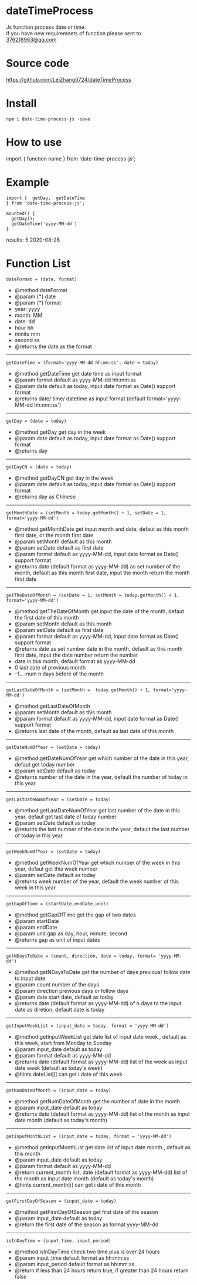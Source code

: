 # dateTimeProcess
Js function process date or time.  
If you have new requiremnets of function please sent to 376218963@qq.com
# Source code
https://github.com/LeiZhang0724/dateTimeProcess
# Install
    npm i date-time-process-js -save

# How to use
import { function name } from 'date-time-process-js';

# Example
    import {  getDay,  getDateTime 
    } from 'date-time-process-js';

    mounted() {  
      getDay();  
      getDateTime('yyyy-MM-dd')
    }

results: 
5
2020-08-28
# Function List 
    dateFormat = (date, format)

 * @method dateFormat
 * @param {*} date
 * @param {*} format 
 * year: yyyy
 * month: MM
 * date: dd
 * hour hh
 * minite mm
 * second ss
 * @returns the date as the format  
---

    getDateTime = (format='yyyy-MM-dd hh:mm:ss', date = today)

 * @method getDateTime get date time as input format
 * @param format default as yyyy-MM-dd hh:mm:ss
 * @param date default as today, input date format as Date() support format
 * @returns date/ time/ datetime as input format (default format='yyyy-MM-dd hh:mm:ss')
---

    getDay = (date = today)
 
 * @method getDay get day in the week
 * @param date default as today, input date format as Date() support format
 * @returns day
---
    getDayCN = (date = today)
 
 * @method getDayCN get day in the week
 * @param date default as today, input date format as Date() support format
 * @returns day as Chinese
---

    getMonthDate = (setMonth = today.getMonth() + 1, setDate = 1, format='yyyy-MM-dd')
 
 * @method getMonthDate get input month and date, defaut as this month first date, or the month first date
 * @param setMonth default as this month
 * @param setDate default as first date
 * @param format default as yyyy-MM-dd, input date format as Date() support format
 * @returns date (default format as yyyy-MM-dd) as set number of the month, default as this month first date, input the month return the month first date
 ---

    getTheDateOfMonth = (setDate = 1, setMonth = today.getMonth() + 1, format='yyyy-MM-dd')
 
 * @method getTheDateOfMonth get input the date of the month, defaut the first date of this month
 * @param setMonth default as this month
 * @param setDate default as first date
 * @param format default as yyyy-MM-dd, input date format as Date() support format
 * @returns date as set number date in the month, default as this month first date, input the date number return the number 
 * date in this month, default format as yyyy-MM-dd
 * 0 last date of previous month
 * -1...-num n days before of the month 
 ---

    getLastDateOfMonth = (setMonth =  today.getMonth() + 1, format='yyyy-MM-dd')
 
 * @method getLastDateOfMonth
 * @param setMonth default as this month
 * @param format default as yyyy-MM-dd, input date format as Date() support format
 * @returns last date of the month, default as last date of this month
 ---

    getDateNumOfYear = (setDate = today)
 
 * @method getDateNumOfYear get which number of the date in this year, defaut get today number
 * @param setDate default as today
 * @returns number of the date in the year, default the number of today in this year
 ---

    getLastDateNumOfYear = (setDate = today)
 
 * @method getLastDateNumOfYear get last number of the date in this year, defaut get last date of today number
 * @param setDate default as today
 * @returns the last number of the date in the year, default the last number of today in this year
 
 ---

    getWeekNumOfYear = (setDate = today)
 
 * @method getWeekNumOfYear get which number of the week in this year, defaut get this week number
 * @param setDate default as today
 * @returns week number of the year, default the week number of this week in this year
 ---

    getGapOfTime = (startDate,endDate,unit)
 
 * @method getGapOfTime get the gap of two dates
 * @param startDate
 * @param endDate
 * @param unit gap as day, hour, minute, second
 * @returns gap as unit of input dates
 ---

    getNDaysToDate = (count, direction, date = today, format= 'yyyy-MM-dd')
 
 * @method getNDaysToDate get the number of days previous/ follow date to input date
 * @param count number of the days
 * @param direction previous days or follow days
 * @param date start date, default as today
 * @returns date (default format as yyyy-MM-dd) of n days to the input date as diretion, default date is today
---

    getInputWeekList = (input_date = today, format = 'yyyy-MM-dd')
 
 * @method getInputWeekList get date list of input date week , default as this week, start from Monday to Sunday
 * @param input_date default as today
 * @param format default as yyyy-MM-dd
 * @returns date (default format as yyyy-MM-dd) list of the week as input date week (default as today's week)
 * @hints dateList[i] can get i date of this week
--- 

    getNumDateOfMonth = (input_date = today)
 
 * @method getNumDateOfMonth get the number of date in the month
 * @param input_date default as today
 * @returns date (default format as yyyy-MM-dd) list of the month as input date month (default as today's month)
---

    getInputMonthList = (input_date = today, format = 'yyyy-MM-dd')

 * @method getInputMonthList get date list of input date month , default as this month
 * @param input_date default as today
 * @param format default as yyyy-MM-dd
 * @return current_month list, date (default format as yyyy-MM-dd) list of the month as input date month (default as today's month)
 * @hints current_month[i] can get i date of this month

---

    getFirstDayOfSeason = (input_date = today)

 * @method getFirstDayOfSeason get first date of the season 
 * @param input_date default as today
 * @return the first date of the season as format yyyy-MM-dd
 
---
    isInDayTime = (input_time, input_period)

 * @method isInDayTime check two time plus is over 24 hours 
 * @param input_time default format as hh:mm:ss
 * @param input_period default format as hh:mm:ss
 * @return if less than 24 hours return true, if greater than 24 hours return false